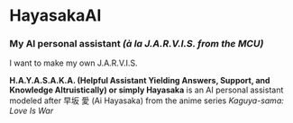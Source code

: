 # HayasakaAI
### My AI personal assistant *(à la J.A.R.V.I.S. from the MCU)*


I want to make my own J.A.R.V.I.S.

**H.A.Y.A.S.A.K.A. (Helpful Assistant Yielding Answers, Support, and Knowledge Altruistically<!-- (thanks to ChatGPT (GPT-3.5) for brainstorming ideas for the acronym -->) or simply Hayasaka** is an AI personal assistant modeled after 早坂 愛 (Ai Hayasaka) from the anime series *Kaguya-sama: Love Is War*

<!-- 
refer to github projects "project ideas list"
https://gitlab.com/01001011/initial
-->
